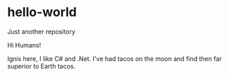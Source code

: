 # hello-world
Just another repository

Hi Humans!

Ignis here, I like C# and .Net.
I've had tacos on the moon and find then far superior to Earth tacos.
